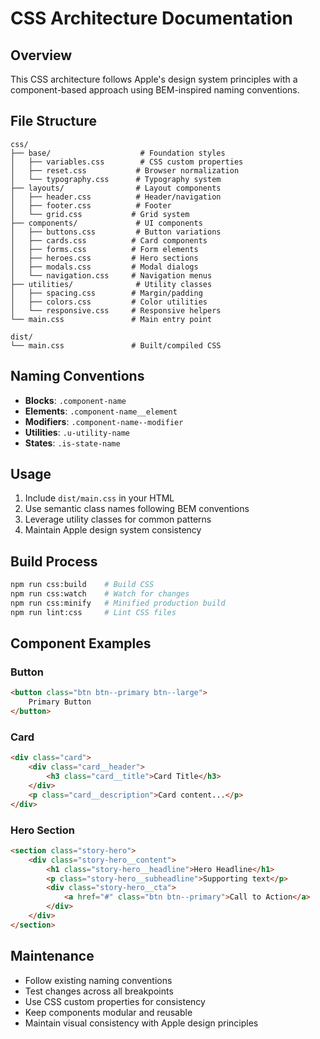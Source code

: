 # CSS Architecture Documentation

## Overview
This CSS architecture follows Apple's design system principles with a component-based approach using BEM-inspired naming conventions.

## File Structure
```
css/
├── base/                    # Foundation styles
│   ├── variables.css        # CSS custom properties
│   ├── reset.css           # Browser normalization
│   └── typography.css      # Typography system
├── layouts/                # Layout components
│   ├── header.css          # Header/navigation
│   ├── footer.css          # Footer
│   └── grid.css           # Grid system
├── components/             # UI components
│   ├── buttons.css         # Button variations
│   ├── cards.css          # Card components
│   ├── forms.css          # Form elements
│   ├── heroes.css         # Hero sections
│   ├── modals.css         # Modal dialogs
│   └── navigation.css     # Navigation menus
├── utilities/              # Utility classes
│   ├── spacing.css        # Margin/padding
│   ├── colors.css         # Color utilities
│   └── responsive.css     # Responsive helpers
└── main.css               # Main entry point

dist/
└── main.css               # Built/compiled CSS
```

## Naming Conventions
- **Blocks**: `.component-name`
- **Elements**: `.component-name__element`
- **Modifiers**: `.component-name--modifier`
- **Utilities**: `.u-utility-name`
- **States**: `.is-state-name`

## Usage
1. Include `dist/main.css` in your HTML
2. Use semantic class names following BEM conventions
3. Leverage utility classes for common patterns
4. Maintain Apple design system consistency

## Build Process
```bash
npm run css:build    # Build CSS
npm run css:watch    # Watch for changes
npm run css:minify   # Minified production build
npm run lint:css     # Lint CSS files
```

## Component Examples

### Button
```html
<button class="btn btn--primary btn--large">
    Primary Button
</button>
```

### Card
```html
<div class="card">
    <div class="card__header">
        <h3 class="card__title">Card Title</h3>
    </div>
    <p class="card__description">Card content...</p>
</div>
```

### Hero Section
```html
<section class="story-hero">
    <div class="story-hero__content">
        <h1 class="story-hero__headline">Hero Headline</h1>
        <p class="story-hero__subheadline">Supporting text</p>
        <div class="story-hero__cta">
            <a href="#" class="btn btn--primary">Call to Action</a>
        </div>
    </div>
</section>
```

## Maintenance
- Follow existing naming conventions
- Test changes across all breakpoints
- Use CSS custom properties for consistency
- Keep components modular and reusable
- Maintain visual consistency with Apple design principles